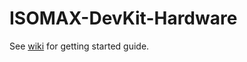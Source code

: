 # ISOMAX-DevKit-Hardware

See [wiki](https://github.com/ISOMAX/ISOMAX-DevKit-Hardware/wiki) for getting started guide.
